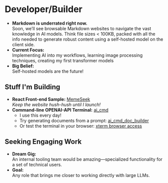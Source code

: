 # Developer/Builder

- **Markdown is underrated right now.**  
  Soon, we’ll see browsable Markdown websites to navigate the vast knowledge in AI models. Think file sizes < 100KB, packed with all the info needed to generate robust content using a self-hosted model on the client side.  
- **Current Focus:**  
   Implementing AI into my workflows, learning image processing techniques, creating my first transformer models  
- **Big Belief:**  
  Self-hosted models are the future!

## Stuff I'm Building

- **React Front-end Sample:** [MemeSeek](http://www.memeseek.com/editor)  
  *Keep the website hush-hush until I launch!*  
- **Command-line OPENAI-API Terminal:** [ai_cmd](https://github.com/bcwaters/ai_cmd)  
  - I use this every day!  
  - Try generating documents from a prompt: [ai_cmd_doc_builder](http://54.214.19.182)  
  - Or test the terminal in your browser: [xterm browser access](http://54.214.19.182/xterm)  

## Seeking Engaging Work

- **Dream Gig:**  
  An internal tooling team would be amazing—specialized functionality for a set of technical users.  
- **Goal:**  
  Any role that brings me closer to working directly with large LLMs.
